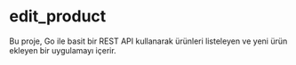 # edit_product
Bu proje, Go ile basit bir REST API kullanarak ürünleri listeleyen ve yeni ürün ekleyen bir uygulamayı içerir.
